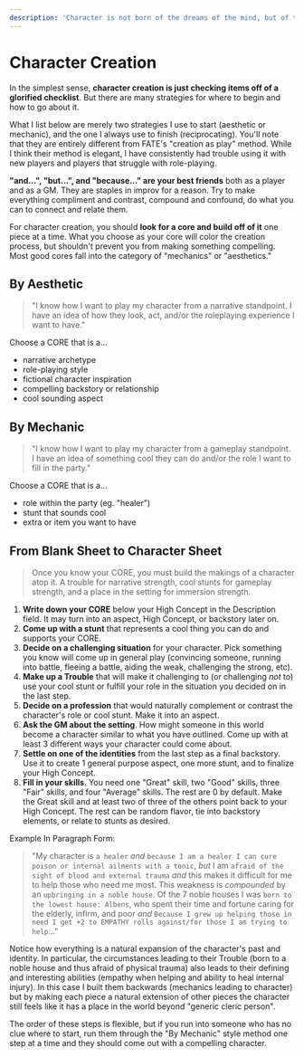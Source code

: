 ```yaml
---
description: 'Character is not born of the dreams of the mind, but of the sweat of the brow.'
---
```


# Character Creation

In the simplest sense, **character creation is just checking items off of a glorified checklist**. But there are many strategies for where to begin and how to go about it.

What I list below are merely two strategies I use to start \(aesthetic or mechanic\), and the one I always use to finish \(reciprocating\). You'll note that they are entirely different from FATE's "creation as play" method. While I think their method is elegant, I have consistently had trouble using it with new players and players that struggle with role-playing.

**"and...", "but...", and "because..." are your best friends** both as a player and as a GM. They are staples in improv for a reason. Try to make everything compliment and contrast, compound and confound, do what you can to connect and relate them.

For character creation, you should **look for a core and build off of it** one piece at a time. What you choose as your core will color the creation process, but shouldn't prevent you from making something compelling. Most good cores fall into the category of "mechanics" or "aesthetics."

## By Aesthetic

> "I know how I want to play my character from a narrative standpoint. I have an idea of how they look, act, and/or the roleplaying experience I want to have."

Choose a CORE that is a...

* narrative archetype
* role-playing style
* fictional character inspiration
* compelling backstory or relationship
* cool sounding aspect

## By Mechanic

> "I know how I want to play my character from a gameplay standpoint. I have an idea of something cool they can do and/or the role I want to fill in the party."

Choose a CORE that is a...

* role within the party \(eg. "healer"\)
* stunt that sounds cool
* extra or item you want to have

## From Blank Sheet to Character Sheet

> Once you know your CORE, you must build the makings of a character atop it. A trouble for narrative strength, cool stunts for gameplay strength, and a place in the setting for immersion strength.

1. **Write down your CORE** below your High Concept in the Description field. It may turn into an aspect, High Concept, or backstory later on.
2. **Come up with a stunt** that represents a cool thing you can do and supports your CORE.
3. **Decide on a challenging situation** for your character. Pick something you know will come up in general play \(convincing someone, running into battle, fleeing a battle, aiding the weak, challenging the strong, etc\).
4. **Make up a Trouble** that will make it challenging to \(or challenging _not_ to\) use your cool stunt or fulfill your role in the situation you decided on in the last step.
5. **Decide on a profession** that would naturally complement or contrast the character's role or cool stunt. Make it into an aspect.
6. **Ask the GM about the setting**. How might someone in this world become a character similar to what you have outlined. Come up with at least 3 different ways your character could come about.
7. **Settle on one of the identities** from the last step as a final backstory. Use it to create 1 general purpose aspect, one more stunt, and to finalize your High Concept.
8. **Fill in your skills**. You need one "Great" skill, two "Good" skills, three "Fair" skills, and four "Average" skills. The rest are 0 by default. Make the Great skill and at least two of three of the others point back to your High Concept. The rest can be random flavor, tie into backstory elements, or relate to stunts as desired.

Example In Paragraph Form:

> "My character is `a healer` _and_ `because I am a healer I can cure poison or internal ailments with a tonic`, _but_ I am `afraid of the sight of blood and external trauma` _and_ this makes it difficult for me to help those who need me most. This weakness is _compounded_ by an `upbringing in a noble house`. Of the 7 noble houses I was `born to the lowest house: Albens`, who spent their time and fortune caring for the elderly, infirm, and poor _and_ `Because I grew up helping those in need I get +2 to EMPATHY rolls against/for those I am trying to help`..."

Notice how everything is a natural expansion of the character's past and identity. In particular, the circumstances leading to their Trouble \(born to a noble house and thus afraid of physical trauma\) also leads to their defining and interesting abilities \(empathy when helping and ability to heal internal injury\). In this case I built them backwards \(mechanics leading to character\) but by making each piece a natural extension of other pieces the character still feels like it has a place in the world beyond "generic cleric person".

The order of these steps is flexible, but if you run into someone who has no clue where to start, run them through the "By Mechanic" style method one step at a time and they should come out with a compelling character.

